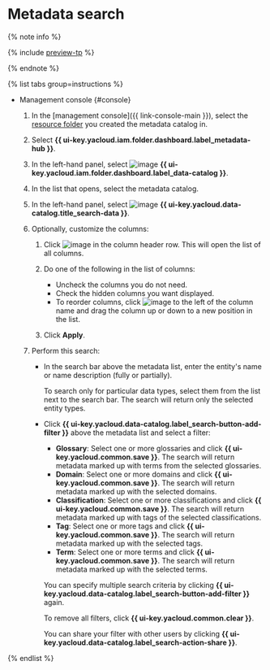 # Metadata search

{% note info %}

{% include [preview-tp](../../../_includes/preview-tp.md) %}

{% endnote %}

{% list tabs group=instructions %}

- Management console {#console}

  1. In the [management console]({{ link-console-main }}), select the [resource folder](../../../resource-manager/concepts/resources-hierarchy.md#folder) you created the metadata catalog in.
  1. Select **{{ ui-key.yacloud.iam.folder.dashboard.label_metadata-hub }}**.
  1. In the left-hand panel, select ![image](../../../_assets/console-icons/folder-magnifier.svg) **{{ ui-key.yacloud.iam.folder.dashboard.label_data-catalog }}**.
  1. In the list that opens, select the metadata catalog.
  1. In the left-hand panel, select ![image](../../../_assets/console-icons/database-magnifier.svg) **{{ ui-key.yacloud.data-catalog.title_search-data }}**.

  1. Optionally, customize the columns:
  
     1. Click ![image](../../../_assets/console-icons/gear.svg) in the column header row. This will open the list of all columns.
     1. Do one of the following in the list of columns:
  
        * Uncheck the columns you do not need.
        * Check the hidden columns you want displayed.
        * To reorder columns, click ![image](../../../_assets/console-icons/grip.svg) to the left of the column name and drag the column up or down to a new position in the list.
  
     1. Click **Apply**.

  1. Perform this search:

      * In the search bar above the metadata list, enter the entity's name or name description (fully or partially).

        To search only for particular data types, select them from the list next to the search bar. The search will return only the selected entity types.

      * Click **{{ ui-key.yacloud.data-catalog.label_search-button-add-filter }}** above the metadata list and select a filter:
         * **Glossary**: Select one or more glossaries and click **{{ ui-key.yacloud.common.save }}**. The search will return metadata marked up with terms from the selected glossaries.
         * **Domain**: Select one or more domains and click **{{ ui-key.yacloud.common.save }}**. The search will return metadata marked up with the selected domains.
         * **Classification**: Select one or more classifications and click **{{ ui-key.yacloud.common.save }}**. The search will return metadata marked up with tags of the selected classifications.
         * **Tag**: Select one or more tags and click **{{ ui-key.yacloud.common.save }}**. The search will return metadata marked up with the selected tags.
         * **Term**: Select one or more terms and click **{{ ui-key.yacloud.common.save }}**. The search will return metadata marked up with the selected terms.

         You can specify multiple search criteria by clicking **{{ ui-key.yacloud.data-catalog.label_search-button-add-filter }}** again.

         To remove all filters, click **{{ ui-key.yacloud.common.clear }}**.

         You can share your filter with other users by clicking **{{ ui-key.yacloud.data-catalog.label_search-action-share }}**.

{% endlist %}
